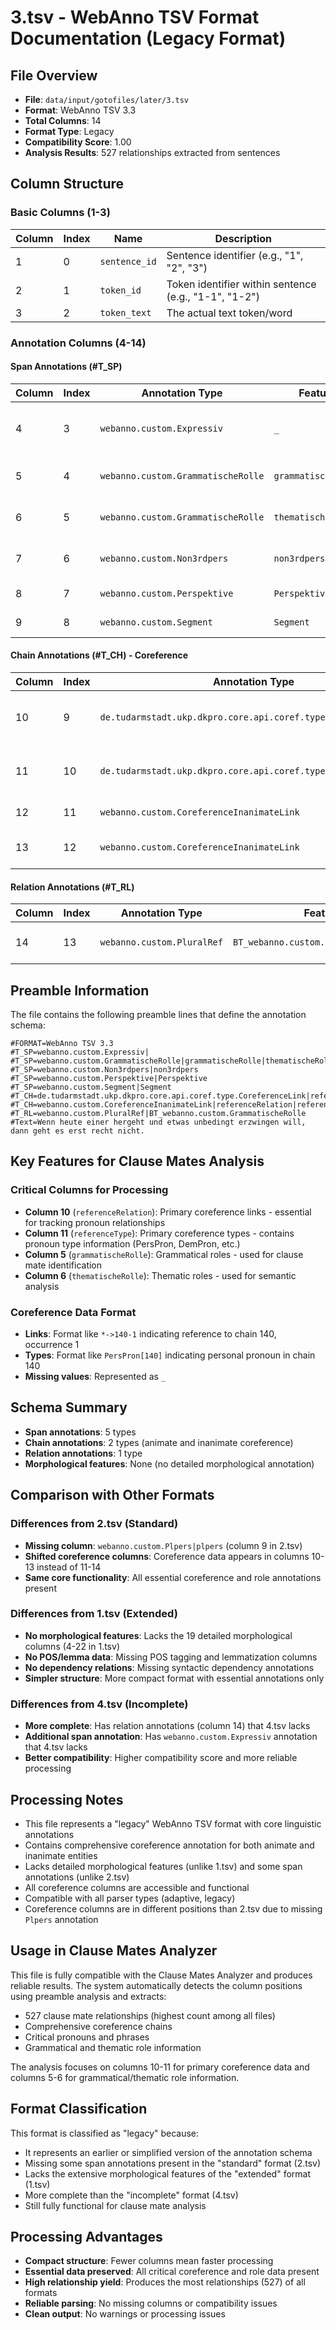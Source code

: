 # 3.tsv - WebAnno TSV Format Documentation (Legacy Format)

## File Overview

- **File**: `data/input/gotofiles/later/3.tsv`
- **Format**: WebAnno TSV 3.3
- **Total Columns**: 14
- **Format Type**: Legacy
- **Compatibility Score**: 1.00
- **Analysis Results**: 527 relationships extracted from sentences

## Column Structure

### Basic Columns (1-3)

| Column | Index | Name | Description |
|--------|-------|------|-------------|
| 1 | 0 | `sentence_id` | Sentence identifier (e.g., "1", "2", "3") |
| 2 | 1 | `token_id` | Token identifier within sentence (e.g., "1-1", "1-2") |
| 3 | 2 | `token_text` | The actual text token/word |

### Annotation Columns (4-14)

#### Span Annotations (#T_SP)

| Column | Index | Annotation Type | Feature | Description |
|--------|-------|----------------|---------|-------------|
| 4 | 3 | `webanno.custom.Expressiv` | `_` | Expressive annotation (empty feature) |
| 5 | 4 | `webanno.custom.GrammatischeRolle` | `grammatischeRolle` | Grammatical role annotation |
| 6 | 5 | `webanno.custom.GrammatischeRolle` | `thematischeRolle` | Thematic role annotation |
| 7 | 6 | `webanno.custom.Non3rdpers` | `non3rdpers` | Non-third person annotation |
| 8 | 7 | `webanno.custom.Perspektive` | `Perspektive` | Perspective annotation |
| 9 | 8 | `webanno.custom.Segment` | `Segment` | Segment annotation |

#### Chain Annotations (#T_CH) - Coreference

| Column | Index | Annotation Type | Feature | Description |
|--------|-------|----------------|---------|-------------|
| 10 | 9 | `de.tudarmstadt.ukp.dkpro.core.api.coref.type.CoreferenceLink` | `referenceRelation` | **Primary coreference link** (e.g., "*->140-1") |
| 11 | 10 | `de.tudarmstadt.ukp.dkpro.core.api.coref.type.CoreferenceLink` | `referenceType` | **Primary coreference type** (e.g., "PersPron[140]") |
| 12 | 11 | `webanno.custom.CoreferenceInanimateLink` | `referenceRelation` | **Inanimate coreference link** |
| 13 | 12 | `webanno.custom.CoreferenceInanimateLink` | `referenceType` | **Inanimate coreference type** |

#### Relation Annotations (#T_RL)

| Column | Index | Annotation Type | Feature | Description |
|--------|-------|----------------|---------|-------------|
| 14 | 13 | `webanno.custom.PluralRef` | `BT_webanno.custom.GrammatischeRolle` | Plural reference relation |

## Preamble Information

The file contains the following preamble lines that define the annotation schema:

```
#FORMAT=WebAnno TSV 3.3
#T_SP=webanno.custom.Expressiv|
#T_SP=webanno.custom.GrammatischeRolle|grammatischeRolle|thematischeRolle
#T_SP=webanno.custom.Non3rdpers|non3rdpers
#T_SP=webanno.custom.Perspektive|Perspektive
#T_SP=webanno.custom.Segment|Segment
#T_CH=de.tudarmstadt.ukp.dkpro.core.api.coref.type.CoreferenceLink|referenceRelation|referenceType
#T_CH=webanno.custom.CoreferenceInanimateLink|referenceRelation|referenceType
#T_RL=webanno.custom.PluralRef|BT_webanno.custom.GrammatischeRolle
#Text=Wenn heute einer hergeht und etwas unbedingt erzwingen will, dann geht es erst recht nicht.
```

## Key Features for Clause Mates Analysis

### Critical Columns for Processing

- **Column 10** (`referenceRelation`): Primary coreference links - essential for tracking pronoun relationships
- **Column 11** (`referenceType`): Primary coreference types - contains pronoun type information (PersPron, DemPron, etc.)
- **Column 5** (`grammatischeRolle`): Grammatical roles - used for clause mate identification
- **Column 6** (`thematischeRolle`): Thematic roles - used for semantic analysis

### Coreference Data Format

- **Links**: Format like `*->140-1` indicating reference to chain 140, occurrence 1
- **Types**: Format like `PersPron[140]` indicating personal pronoun in chain 140
- **Missing values**: Represented as `_`

## Schema Summary

- **Span annotations**: 5 types
- **Chain annotations**: 2 types (animate and inanimate coreference)
- **Relation annotations**: 1 type
- **Morphological features**: None (no detailed morphological annotation)

## Comparison with Other Formats

### Differences from 2.tsv (Standard)

- **Missing column**: `webanno.custom.Plpers|plpers` (column 9 in 2.tsv)
- **Shifted coreference columns**: Coreference data appears in columns 10-13 instead of 11-14
- **Same core functionality**: All essential coreference and role annotations present

### Differences from 1.tsv (Extended)

- **No morphological features**: Lacks the 19 detailed morphological columns (4-22 in 1.tsv)
- **No POS/lemma data**: Missing POS tagging and lemmatization columns
- **No dependency relations**: Missing syntactic dependency annotations
- **Simpler structure**: More compact format with essential annotations only

### Differences from 4.tsv (Incomplete)

- **More complete**: Has relation annotations (column 14) that 4.tsv lacks
- **Additional span annotation**: Has `webanno.custom.Expressiv` annotation that 4.tsv lacks
- **Better compatibility**: Higher compatibility score and more reliable processing

## Processing Notes

- This file represents a "legacy" WebAnno TSV format with core linguistic annotations
- Contains comprehensive coreference annotation for both animate and inanimate entities
- Lacks detailed morphological features (unlike 1.tsv) and some span annotations (unlike 2.tsv)
- All coreference columns are accessible and functional
- Compatible with all parser types (adaptive, legacy)
- Coreference columns are in different positions than 2.tsv due to missing `Plpers` annotation

## Usage in Clause Mates Analyzer

This file is fully compatible with the Clause Mates Analyzer and produces reliable results. The system automatically detects the column positions using preamble analysis and extracts:

- 527 clause mate relationships (highest count among all files)
- Comprehensive coreference chains
- Critical pronouns and phrases
- Grammatical and thematic role information

The analysis focuses on columns 10-11 for primary coreference data and columns 5-6 for grammatical/thematic role information.

## Format Classification

This format is classified as "legacy" because:

- It represents an earlier or simplified version of the annotation schema
- Missing some span annotations present in the "standard" format (2.tsv)
- Lacks the extensive morphological features of the "extended" format (1.tsv)
- More complete than the "incomplete" format (4.tsv)
- Still fully functional for clause mate analysis

## Processing Advantages

- **Compact structure**: Fewer columns mean faster processing
- **Essential data preserved**: All critical coreference and role data present
- **High relationship yield**: Produces the most relationships (527) of all formats
- **Reliable parsing**: No missing columns or compatibility issues
- **Clean output**: No warnings or processing issues
